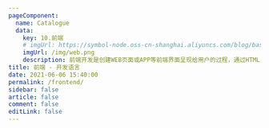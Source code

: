 ```yaml
---
pageComponent:
  name: Catalogue
  data:
    key: 10.前端
    # imgUrl: https://symbol-node.oss-cn-shanghai.aliyuncs.com/blog/basic/language.png
    imgUrl: /img/web.png
    description: 前端开发是创建WEB页面或APP等前端界面呈现给用户的过程，通过HTML，CSS及JavaScript以及衍生出来的各种技术、框架、解决方案，来实现互联网产品的用户界面交互。
title: 前端 - 开发语言
date: 2021-06-06 15:40:00
permalink: /frontend/
sidebar: false
article: false
comment: false
editLink: false
---
```

